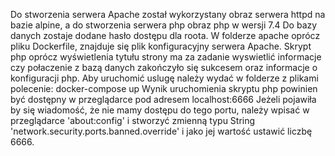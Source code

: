 Do stworzenia serwera Apache został wykorzystany obraz serwera httpd na bazie alpine, a do stworzenia serwera php obraz php w wersji 7.4
Do bazy danych zostaje dodane hasło dostępu dla roota.
W folderze apache oprócz pliku Dockerfile, znajduje się plik konfiguracyjny serwera Apache.
Skrypt php oprócz wyświetlenia tytułu strony ma za zadanie wyswietlić informacje czy połaczenie z bazą danych zakończyło się sukcesem oraz informacje o konfiguracji php.
Aby uruchomić uslugę należy wydać w folderze z plikami polecenie:
docker-compose up
Wynik uruchomienia skryptu php powinien być dostępny w przeglądarce pod adresem localhost:6666
Jeżeli pojawiła by się wiadomość, że nie mamy dostępu do tego portu, należy wpisać w przeglądarce  'about:config' i stworzyć zmienną typu String 'network.security.ports.banned.override' i jako jej wartość ustawić liczbę 6666.



